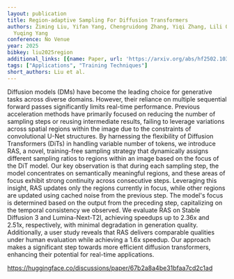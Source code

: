 ```yaml
---
layout: publication
title: Region-adaptive Sampling For Diffusion Transformers
authors: Ziming Liu, Yifan Yang, Chengruidong Zhang, Yiqi Zhang, Lili Qiu, Yang You,
  Yuqing Yang
conference: No Venue
year: 2025
bibkey: liu2025region
additional_links: [{name: Paper, url: 'https://arxiv.org/abs/hf2502.10389'}]
tags: ["Applications", "Training Techniques"]
short_authors: Liu et al.
---
```

Diffusion models (DMs) have become the leading choice for generative tasks across diverse domains. However, their reliance on multiple sequential forward passes significantly limits real-time performance. Previous acceleration methods have primarily focused on reducing the number of sampling steps or reusing intermediate results, failing to leverage variations across spatial regions within the image due to the constraints of convolutional U-Net structures. By harnessing the flexibility of Diffusion Transformers (DiTs) in handling variable number of tokens, we introduce RAS, a novel, training-free sampling strategy that dynamically assigns different sampling ratios to regions within an image based on the focus of the DiT model. Our key observation is that during each sampling step, the model concentrates on semantically meaningful regions, and these areas of focus exhibit strong continuity across consecutive steps. Leveraging this insight, RAS updates only the regions currently in focus, while other regions are updated using cached noise from the previous step. The model's focus is determined based on the output from the preceding step, capitalizing on the temporal consistency we observed. We evaluate RAS on Stable Diffusion 3 and Lumina-Next-T2I, achieving speedups up to 2.36x and 2.51x, respectively, with minimal degradation in generation quality. Additionally, a user study reveals that RAS delivers comparable qualities under human evaluation while achieving a 1.6x speedup. Our approach makes a significant step towards more efficient diffusion transformers, enhancing their potential for real-time applications.

https://huggingface.co/discussions/paper/67b2a8a4be31bfaa7cd2c1ad